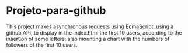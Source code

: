 # Projeto-para-github
This project makes asynchronous requests using EcmaScript, using a github API, to display in the index.html the first 10 users, according to the insertion of some letters, also mounting a chart with the numbers of followers of the first 10 users.

